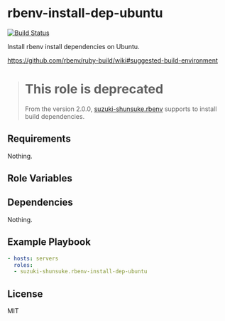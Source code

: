 rbenv-install-dep-ubuntu
==========================

[![Build Status](https://travis-ci.org/suzuki-shunsuke/ansible-rbenv-install-dep-ubuntu.svg?branch=master)](https://travis-ci.org/suzuki-shunsuke/ansible-rbenv-install-dep-ubuntu)

Install rbenv install dependencies on Ubuntu.

https://github.com/rbenv/ruby-build/wiki#suggested-build-environment

> # This role is deprecated
>
> From the version 2.0.0, [suzuki-shunsuke.rbenv](https://galaxy.ansible.com/suzuki-shunsuke/rbenv/) supports to install build dependencies.

Requirements
------------

Nothing.

Role Variables
--------------

Dependencies
------------

Nothing.

Example Playbook
----------------

```yaml
- hosts: servers
  roles:
  - suzuki-shunsuke.rbenv-install-dep-ubuntu
```

License
-------

MIT
